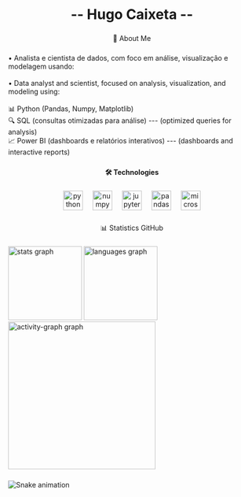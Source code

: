<h1 align="center">-- Hugo Caixeta --</h1>

###

<p align="center">💼 About Me</p>

###

<p align="left">• Analista e cientista de dados, com foco em análise, visualização e modelagem usando:<br><br>• Data analyst and scientist, focused on analysis, visualization, and modeling using:<br><br>📊 Python (Pandas, Numpy, Matplotlib)<br>🔍 SQL (consultas otimizadas para análise)  ---  (optimized queries for analysis)<br>📈 Power BI (dashboards e relatórios interativos)  ---  (dashboards and interactive reports)</p>

###

<h4 align="center">🛠️ Technologies</h4>

###

<div align="center">
  <img src="https://cdn.jsdelivr.net/gh/devicons/devicon/icons/python/python-original.svg" height="40" alt="python logo"  />
  <img width="12" />
  <img src="https://cdn.jsdelivr.net/gh/devicons/devicon/icons/numpy/numpy-original.svg" height="40" alt="numpy logo"  />
  <img width="12" />
  <img src="https://cdn.jsdelivr.net/gh/devicons/devicon/icons/jupyter/jupyter-original.svg" height="40" alt="jupyter logo"  />
  <img width="12" />
  <img src="https://cdn.jsdelivr.net/gh/devicons/devicon/icons/pandas/pandas-original.svg" height="40" alt="pandas logo"  />
  <img width="12" />
  <img src="https://cdn.jsdelivr.net/gh/devicons/devicon/icons/microsoftsqlserver/microsoftsqlserver-plain.svg" height="40" alt="microsoftsqlserver logo"  />
</div>

###

<p align="center">📊 Statistics GitHub</p>

###

<div align="left">
  <img src="https://github-readme-stats.vercel.app/api?username=Hugo-Caixeta&hide_title=false&hide_rank=false&show_icons=true&include_all_commits=true&count_private=true&disable_animations=false&theme=gruvbox&locale=en&hide_border=false&order=1" height="150" alt="stats graph"  />
  <img src="https://github-readme-stats.vercel.app/api/top-langs?username=Hugo-Caixeta&locale=en&hide_title=false&layout=compact&card_width=320&langs_count=5&theme=gruvbox&hide_border=false&order=2" height="150" alt="languages graph"  />
  <img src="https://github-readme-activity-graph.vercel.app/graph?username=Hugo-Caixeta&radius=16&theme=gruvbox&area=true&order=5" height="300" alt="activity-graph graph"  />
</div>

###

<img src="https://raw.githubusercontent.com/Hugo-Caixeta/Hugo-Caixeta/output/snake.svg" alt="Snake animation" />

###
